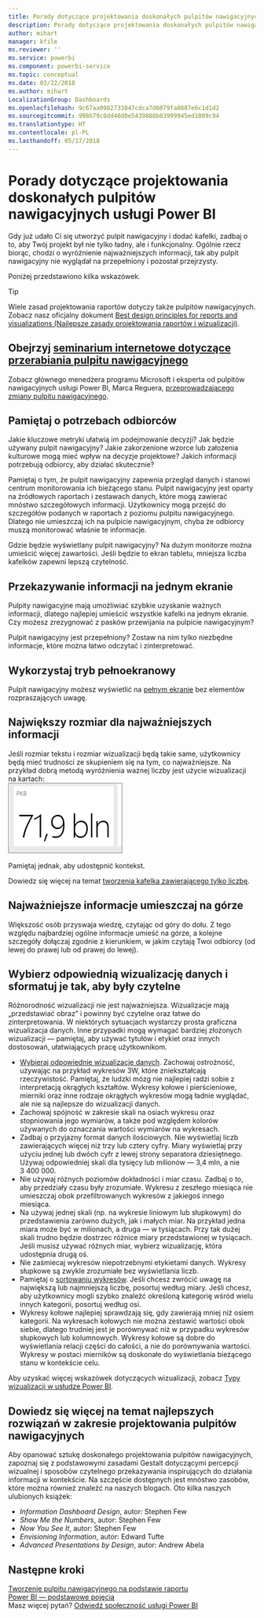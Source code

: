 ```yaml
---
title: Porady dotyczące projektowania doskonałych pulpitów nawigacyjnych usługi Power BI
description: Porady dotyczące projektowania doskonałych pulpitów nawigacyjnych usługi Power BI
author: mihart
manager: kfile
ms.reviewer: ''
ms.service: powerbi
ms.component: powerbi-service
ms.topic: conceptual
ms.date: 03/22/2018
ms.author: mihart
LocalizationGroup: Dashboards
ms.openlocfilehash: 9c67aa0982733847cdca7d6079fa8887e6c1d1d2
ms.sourcegitcommit: 998b79c0dd46d0e5439888b83999945ed1809c94
ms.translationtype: HT
ms.contentlocale: pl-PL
ms.lasthandoff: 05/17/2018
---
```

# <a name="tips-for-designing-a-great-power-bi-dashboard"></a>Porady dotyczące projektowania doskonałych pulpitów nawigacyjnych usługi Power BI
Gdy już udało Ci się utworzyć pulpit nawigacyjny i dodać kafelki, zadbaj o to, aby Twój projekt był nie tylko ładny, ale i funkcjonalny. Ogólnie rzecz biorąc, chodzi o wyróżnienie najważniejszych informacji, tak aby pulpit nawigacyjny nie wyglądał na przepełniony i pozostał przejrzysty.

Poniżej przedstawiono kilka wskazówek.

> [!TIP]
> Wiele zasad projektowania raportów dotyczy także pulpitów nawigacyjnych.  Zobacz nasz oficjalny dokument [Best design principles for reports and visualizations (Najlepsze zasady projektowania raportów i wizualizacji)](power-bi-visualization-best-practices.md).
>
>

## <a name="watch-the-dashboard-makeover-webinarhttpsinfomicrosoftcomco-powerbi-wbnr-fy16-05may-12-dashboard-makeover-registrationhtml"></a>Obejrzyj [seminarium internetowe dotyczące przerabiania pulpitu nawigacyjnego](https://info.microsoft.com/CO-PowerBI-WBNR-FY16-05May-12-Dashboard-Makeover-Registration.html)
Zobacz głównego menedżera programu Microsoft i eksperta od pulpitów nawigacyjnych usługi Power BI, Marca Reguera, [przeprowadzającego zmiany pulpitu nawigacyjnego](https://info.microsoft.com/CO-PowerBI-WBNR-FY16-05May-12-Dashboard-Makeover-Registration.html).

## <a name="consider-your-audience"></a>Pamiętaj o potrzebach odbiorców
Jakie kluczowe metryki ułatwią im podejmowanie decyzji? Jak będzie używany pulpit nawigacyjny? Jakie zakorzenione wzorce lub założenia kulturowe mogą mieć wpływ na decyzje projektowe? Jakich informacji potrzebują odbiorcy, aby działać skutecznie?

Pamiętaj o tym, że pulpit nawigacyjny zapewnia przegląd danych i stanowi centrum monitorowania ich bieżącego stanu. Pulpit nawigacyjny jest oparty na źródłowych raportach i zestawach danych, które mogą zawierać mnóstwo szczegółowych informacji. Użytkownicy mogą przejść do szczegółów podanych w raportach z poziomu pulpitu nawigacyjnego. Dlatego nie umieszczaj ich na pulpicie nawigacyjnym, chyba że odbiorcy muszą monitorować właśnie te informacje.

Gdzie będzie wyświetlany pulpit nawigacyjny? Na dużym monitorze można umieścić więcej zawartości. Jeśli będzie to ekran tabletu, mniejsza liczba kafelków zapewni lepszą czytelność.

## <a name="tell-a-story-and-keep-it-to-one-screen"></a>Przekazywanie informacji na jednym ekranie
Pulpity nawigacyjne mają umożliwiać szybkie uzyskanie ważnych informacji, dlatego najlepiej umieścić wszystkie kafelki na jednym ekranie. Czy możesz zrezygnować z pasków przewijania na pulpicie nawigacyjnym?

Pulpit nawigacyjny jest przepełniony?  Zostaw na nim tylko niezbędne informacje, które można łatwo odczytać i zinterpretować.

## <a name="make-use-of-full-screen-mode"></a>Wykorzystaj tryb pełnoekranowy
Pulpit nawigacyjny możesz wyświetlić na [pełnym ekranie](service-fullscreen-mode.md) bez elementów rozpraszających uwagę.

## <a name="make-the-most-important-information-biggest"></a>Największy rozmiar dla najważniejszych informacji
Jeśli rozmiar tekstu i rozmiar wizualizacji będą takie same, użytkownicy będą mieć trudności ze skupieniem się na tym, co najważniejsze. Na przykład dobrą metodą wyróżnienia ważnej liczby jest użycie wizualizacji na kartach:  
![Wizualizacja w postaci karty](media/service-dashboards-design-tips/pbi_card.png)

Pamiętaj jednak, aby udostępnić kontekst.  

Dowiedz się więcej na temat [tworzenia kafelka zawierającego tylko liczbę](power-bi-visualization-card.md).

## <a name="put-the-most-important-information-in-the-upper-corner"></a>Najważniejsze informacje umieszczaj na górze
Większość osób przyswaja wiedzę, czytając od góry do dołu. Z tego względu najbardziej ogólne informacje umieść na górze, a kolejne szczegóły dołączaj zgodnie z kierunkiem, w jakim czytają Twoi odbiorcy (od lewej do prawej lub od prawej do lewej).

## <a name="use-the-right-visualization-for-the-data-and-format-it-for-easy-reading"></a>Wybierz odpowiednią wizualizację danych i sformatuj je tak, aby były czytelne
Różnorodność wizualizacji nie jest najważniejsza.  Wizualizacje mają „przedstawiać obraz” i powinny być czytelne oraz łatwe do zinterpretowania.  W niektórych sytuacjach wystarczy prosta graficzna wizualizacja danych. Inne przypadki mogą wymagać bardziej złożonych wizualizacji — pamiętaj, aby używać tytułów i etykiet oraz innych dostosowań, ułatwiających pracę użytkownikom.  

* [Wybieraj odpowiednie wizualizacje danych](http://blogs.msdn.com/b/microsoft_business_intelligence1/archive/2012/10/08/best-practices-in-data-visualization.aspx). Zachowaj ostrożność, używając na przykład wykresów 3W, które zniekształcają rzeczywistość. Pamiętaj, że ludzki mózg nie najlepiej radzi sobie z interpretacją okrągłych kształtów. Wykresy kołowe i pierścieniowe, mierniki oraz inne rodzaje okrągłych wykresów mogą ładnie wyglądać, ale nie są najlepsze do wizualizacji danych.
* Zachowaj spójność w zakresie skali na osiach wykresu oraz stopniowania jego wymiarów, a także pod względem kolorów używanych do oznaczania wartości wymiarów na wykresach.
* Zadbaj o przyjazny format danych ilościowych. Nie wyświetlaj liczb zawierających więcej niż trzy lub cztery cyfry. Miary wyświetlaj przy użyciu jednej lub dwóch cyfr z lewej strony separatora dziesiętnego. Używaj odpowiedniej skali dla tysięcy lub milionów — 3,4 mln, a nie 3 400 000.
* Nie używaj różnych poziomów dokładności i miar czasu. Zadbaj o to, aby przedziały czasu były zrozumiałe.  Wykresu z zeszłego miesiąca nie umieszczaj obok przefiltrowanych wykresów z jakiegoś innego miesiąca.
* Na używaj jednej skali (np. na wykresie liniowym lub słupkowym) do przedstawienia zarówno dużych, jak i małych miar.  Na przykład jedna miara może być w milionach, a druga — w tysiącach.  Przy tak dużej skali trudno będzie dostrzec różnice miary przedstawionej w tysiącach.  Jeśli musisz używać różnych miar, wybierz wizualizację, która udostępnia drugą oś.
* Nie zaśmiecaj wykresów niepotrzebnymi etykietami danych. Wykresy słupkowe są zwykle zrozumiałe bez wyświetlania liczb.
* Pamiętaj o [sortowaniu wykresów](power-bi-report-change-sort.md).  Jeśli chcesz zwrócić uwagę na największą lub najmniejszą liczbę, posortuj według miary.  Jeśli chcesz, aby użytkownicy mogli szybko znaleźć określoną kategorię wśród wielu innych kategorii, posortuj według osi.  
* Wykresy kołowe najlepiej sprawdzają się, gdy zawierają mniej niż osiem kategorii. Na wykresach kołowych nie można zestawić wartości obok siebie, dlatego trudniej jest je porównywać niż w przypadku wykresów słupkowych lub kolumnowych. Wykresy kołowe są dobre do wyświetlania relacji części do całości, a nie do porównywania wartości. Wykresy w postaci mierników są doskonałe do wyświetlania bieżącego stanu w kontekście celu.

Aby uzyskać więcej wskazówek dotyczących wizualizacji, zobacz [Typy wizualizacji w usłudze Power BI](power-bi-visualization-types-for-reports-and-q-and-a.md).  

## <a name="learning-more-about-best-practice-dashboard-design"></a>Dowiedz się więcej na temat najlepszych rozwiązań w zakresie projektowania pulpitów nawigacyjnych
Aby opanować sztukę doskonałego projektowania pulpitów nawigacyjnych, zapoznaj się z podstawowymi zasadami Gestalt dotyczącymi percepcji wizualnej i sposobów czytelnego przekazywania inspirujących do działania informacji w kontekście. Na szczęście dostępnych jest mnóstwo zasobów, które można również znaleźć na naszych blogach. Oto kilka naszych ulubionych książek:

* *Information Dashboard Design*, autor: Stephen Few  
* *Show Me the Numbers*, autor: Stephen Few  
* *Now You See It*, autor: Stephen Few  
* *Envisioning Information*, autor: Edward Tufte  
* *Advanced Presentations by Design*, autor: Andrew Abela   

## <a name="next-steps"></a>Następne kroki
[Tworzenie pulpitu nawigacyjnego na podstawie raportu](service-dashboard-create.md)  
[Power BI — podstawowe pojęcia](service-basic-concepts.md)  
Masz więcej pytań? [Odwiedź społeczność usługi Power BI](http://community.powerbi.com/)
